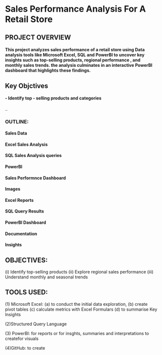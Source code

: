 # Sales Performance Analysis For A Retail Store

## PROJECT OVERVIEW

####  This project analyzes sales performance of a retail store using Data analysis tools like Microsoft Excel, SQL and PowerBI to uncover key insights such as top-selling products, regional performance , and monthly sales trends. the analysis culminates in an interactive PowerBI dashboard that highlights these findings.

## Key Objctives

#### - Identify top - selling products and categories

..
### OUTLINE:

#### Sales Data

#### Excel Sales Analysis

#### SQL Sales Analysis queries

#### PowerBI

#### Sales Performnce Dashboard

#### Images

#### Excel Reports

#### SQL Query Results

#### PowerBI Dashboard

#### Documentation

#### Insights


## OBJECTIVES:
(i) Identify top-selling products
(ii) Explore regional sales performance
(iii) Understand monthly and seasonal trends

## TOOLS USED:
(1) Microsoft Excel:
(a) to conduct the initial data exploration,
(b) create pivot tables
(c) calculate metrics with Excel Formulars
(d) to summarise Key Insights

(2)Structured Query Language

(3) PowerBI: for reports or for insghts, summaries and interpretations
to createfor visuals

(4)GitHub: 
to create 
 
